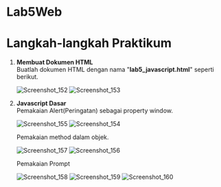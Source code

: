 # Lab5Web
<h1> Langkah-langkah Praktikum </h1>

<p>
<ol>
  <li><b>Membuat Dokumen HTML</b><br>
    Buatlah dokumen HTML dengan nama "<b>lab5_javascript.html</b>" seperti berikut.

![Screenshot_152](https://user-images.githubusercontent.com/24362384/115950038-0c9c8000-a503-11eb-8549-21f9db6c0f34.png)
![Screenshot_153](https://user-images.githubusercontent.com/24362384/115950071-4f5e5800-a503-11eb-9517-3ccac3fd362a.png)


  <li><b>Javascript Dasar</b><br>
  Pemakaian Alert(Peringatan) sebagai property window.
  
![Screenshot_155](https://user-images.githubusercontent.com/24362384/115950190-0e1a7800-a504-11eb-9d70-0083177770b1.png)
![Screenshot_154](https://user-images.githubusercontent.com/24362384/115950352-e5df4900-a504-11eb-8489-5d3c1dafc216.png)

  Pemakaian method dalam objek.
  
  ![Screenshot_157](https://user-images.githubusercontent.com/24362384/115950345-dd870e00-a504-11eb-8da1-8fc8fd314fd4.png)
  ![Screenshot_156](https://user-images.githubusercontent.com/24362384/115950350-e37cef00-a504-11eb-84ec-66967c9da671.png)

  Pemakaian Prompt
  
  ![Screenshot_158](https://user-images.githubusercontent.com/24362384/115950459-951c2000-a505-11eb-8ae8-293402db04f0.png)
![Screenshot_159](https://user-images.githubusercontent.com/24362384/115950461-98171080-a505-11eb-8032-b81e44b1f7f7.png)
![Screenshot_160](https://user-images.githubusercontent.com/24362384/115950462-99e0d400-a505-11eb-9538-3f24667555eb.png)


